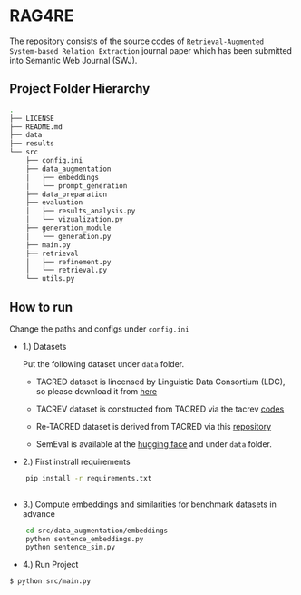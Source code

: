 # RAG4RE
The repository consists of the source codes of `Retrieval-Augmented System-based Relation Extraction` journal paper which has been submitted into Semantic Web Journal (SWJ).


## Project Folder Hierarchy

````bash
.
├── LICENSE
├── README.md
├── data
├── results
└── src
    ├── config.ini
    ├── data_augmentation
    │   ├── embeddings
    │   └── prompt_generation
    ├── data_preparation
    ├── evaluation
    │   ├── results_analysis.py
    │   └── vizualization.py
    ├── generation_module
    │   └── generation.py
    ├── main.py
    ├── retrieval
    │   ├── refinement.py
    │   └── retrieval.py
    └── utils.py
````
## How to run
Change the paths and configs under `config.ini`
* 1.) Datasets
  
   Put the following dataset under `data` folder.
  
   * TACRED dataset is lincensed by Linguistic Data Consortium (LDC), so please download it from [here](https://catalog.ldc.upenn.edu/LDC2018T24)
     
   * TACREV dataset is constructed from TACRED via the tacrev [codes](https://github.com/DFKI-NLP/tacrev)
     
   * Re-TACRED dataset is derived from TACRED via this [repository](https://github.com/gstoica27/Re-TACRED)

   * SemEval is available at the [hugging face](https://huggingface.co/datasets/sem_eval_2010_task_8) and under `data` folder.

* 2.) First instrall requirements
````bash
    pip install -r requirements.txt
  
````
* 3.) Compute embeddings and similarities for benchmark datasets in advance
````bash
    cd src/data_augmentation/embeddings
    python sentence_embeddings.py
    python sentence_sim.py
````
* 4.) Run Project
  
````bash
$ python src/main.py

````

